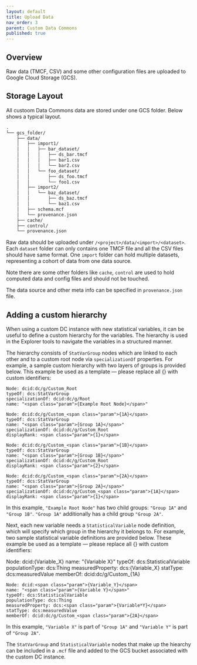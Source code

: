 ```yaml
---
layout: default
title: Upload Data
nav_order: 3
parent: Custom Data Commons
published: true
---
```


## Overview

Raw data (TMCF, CSV) and some other configuration files are uploaded to Google
Cloud Storage (GCS).

## Storage Layout

All custoom Data Commons data are stored under one GCS folder. Below shows a
typical layout.

```txt
.
└── gcs_folder/
    ├── data/
    │   ├── import1/
    │   │   ├── bar_dataset/
    │   │   │   ├── ds_bar.tmcf
    │   │   │   ├── bar1.csv
    │   │   │   └── bar2.csv
    │   │   └── foo_dataset/
    │   │       ├── ds_foo.tmcf
    │   │       └── foo1.csv
    │   ├── import2/
    │   │   └── baz_dataset/
    │   │       ├── ds_baz.tmcf
    │   │       └── baz1.csv
    │   ├── schema.mcf
    │   └── provenance.json
    ├── cache/
    ├── control/
    └── provenance.json
```

Raw data should be uploaded under `/<project>/data/<import>/<dataset>`. Each
`dataset` folder can only contains one TMCF file and all the CSV files should
have same format. One `import` folder can hold multiple datasets, representing a
cohort of data from one data source.

Note there are some other folders like `cache`, `control` are used to hold
computed data and config files and should not be touched.

The data source and other meta info can be specified in `provenance.json` file.

## Adding a custom hierarchy

When using a custom DC instance with new statistical variables, it can be useful to define a custom hierarchy for the variables. The hierarchy is used in the Explorer tools to navigate the variables in a structured manner.

The hierarchy consists of `StatVarGroup` nodes which are linked to each other and to a custom root node via `specializationOf` properties. For example, a sample custom hierarchy with two layers of groups is provided below. This example be used as a template — please replace all <span class="param">{}</span> with custom identifiers:

<div class="schema-example">

    Node: dcid:dc/g/Custom_Root
    typeOf: dcs:StatVarGroup
    specializationOf: dcid:dc/g/Root
    name: "<span class="param">{Example Root Node}</span>"

    Node: dcid:dc/g/Custom_<span class="param">{1A}</span>
    typeOf: dcs:StatVarGroup
    name: "<span class="param">{Group 1A}</span>"
    specializationOf: dcid:dc/g/Custom_Root
    displayRank: <span class="param">{1}</span>

    Node: dcid:dc/g/Custom_<span class="param">{1B}</span>
    typeOf: dcs:StatVarGroup
    name: "<span class="param">{Group 1B}</span>"
    specializationOf: dcid:dc/g/Custom_Root
    displayRank: <span class="param">{2}</span>

    Node: dcid:dc/g/Custom_<span class="param">{2A}</span>
    typeOf: dcs:StatVarGroup
    name: "<span class="param">{Group 2A}</span>"
    specializationOf: dcid:dc/g/Custom_<span class="param">{1A}</span>
    displayRank: <span class="param">{1}</span>

</div>

In this example, `"Example Root Node"` has two child groups: `"Group 1A"` and `"Group 1B"`. `"Group 1A"` additionally has a child group `"Group 2A"`.

Next, each new variable needs a `StatisticalVariable` node definition, which will specify which group in the hierarchy it belongs to. For example, two sample statistical variable definitions are provided below. These example be used as a template — please replace all <span class="param">{}</span> with custom identifiers:

<div class="schema-example">
    Node: dcid:<span class="param">{Variable_X}</span>
    name: "<span class="param">{Variable X}</span>"
    typeOf: dcs:StatisticalVariable
    populationType: dcs:Thing
    measuredProperty: dcs:<span class="param">{Variable_X}</span>
    statType: dcs:measuredValue
    memberOf: dcid:dc/g/Custom_<span class="param">{1A}</span>

    Node: dcid:<span class="param">{Variable_Y}</span>
    name: "<span class="param">{Variable Y}</span>"
    typeOf: dcs:StatisticalVariable
    populationType: dcs:Thing
    measuredProperty: dcs:<span class="param">{Variable*Y}</span>
    statType: dcs:measuredValue
    memberOf: dcid:dc/g/Custom_<span class="param">{2A}</span>

</div>

In this example, `"Variable X"` is part of `"Group 1A"` and `"Variable Y"` is part of `"Group 2A"`.

The `StatVarGroup` and `StatisticalVariable` nodes that make up the hiearchy can be included in a `.mcf` file and added to the GCS bucket associated with the custom DC instance.

